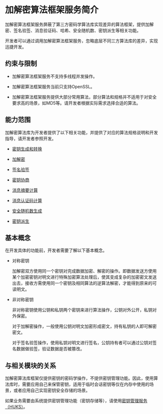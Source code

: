 # 加解密算法框架服务简介

加解密算法框架服务屏蔽了第三方密码学算法库实现差异的算法框架，提供加解密、签名验签、消息验证码、哈希、安全随机数、密钥派生等相关功能。

开发者可以通过调用加解密算法框架服务，忽略底层不同三方算法库的差异，实现迅捷开发。

## 约束与限制

- 加解密算法框架服务不支持多线程并发操作。

- 加解密算法框架服务当前只支持OpenSSL。

- 加解密算法框架服务提供大部分常用算法，部分算法和规格并不适用于对安全要求高的场景，如MD5等。请开发者根据实际需求选择合适的算法。

## 能力范围

加解密算法库为开发者提供了以下相关功能，并提供了对应的算法规格说明和开发指导，请开发者参照开发。

- [密钥生成和转换](crypto-key-generation-conversion-overview.md)

- [加解密](crypto-encryption-decryption-overview.md)

- [签名验签](crypto-sign-sig-verify-overview.md)

- [密钥协商](crypto-key-agreement-overview.md)

- [消息摘要计算](crypto-generate-message-digest.md)

- [消息认证码计算](crypto-compute-mac.md)

- [安全随机数生成](crypto-generate-random-number.md)

- [密钥派生](crypto-key-derivation.md)

## 基本概念

在开发具体的功能前，开发者需要了解以下基本概念。

- 对称密钥
  
  加解密双方使用同一个密钥对完成数据加密、解密的操作。即数据发送方使用某个加密密钥对明文进行特殊加密算法处理后，使其变成复杂的加密密文发送出去，接收方需使用同一个密钥及相同算法的逆算法解密，才能得到原来的可读明文。

- 非对称密钥
  
  非对称密钥使用公钥和私钥两个密钥来进行算法操作，公钥对外公开，私钥对外保密。

  对于加解密操作，一般使用公钥对明文加密形成密文，持有私钥的人即可解密密文。

  对于签名验签操作，使用私钥对明文进行签名，公钥持有者可以通过公钥对签名数据做验签，验证数据是否被篡改。

## 与相关模块的关系

加解密算法库框架仅提供密钥的密码学操作，不提供密钥管理功能。因此，使用算法库时，需要应用自己来保管密钥，适用于临时会话密钥等仅在内存中使用的场景，或者应用自己实现密钥安全存储的场景。

如果业务需要由系统提供密钥管理功能（密钥存储等），请使用[密钥管理服务（HUKS）](../UniversalKeystoreKit/huks-overview.md)。
